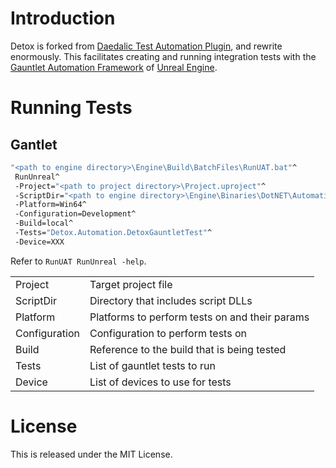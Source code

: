 # Introduction
Detox is forked from [Daedalic Test Automation Plugin](https://github.com/DaedalicEntertainment/ue4-test-automation), and rewrite enormously.
This facilitates creating and running integration tests with the [Gauntlet Automation Framework](https://docs.unrealengine.com/en-US/Programming/Automation/Gauntlet/index.html) of [Unreal Engine](https://www.unrealengine.com).


# Running Tests

## Gantlet
```bat
"<path to engine directory>\Engine\Build\BatchFiles\RunUAT.bat"^
 RunUnreal^
 -Project="<path to project directory>\Project.uproject"^
 -ScriptDir="<path to engine directory>\Engine\Binaries\DotNET\AutomationTool\AutomationScripts\Detox"^
 -Platform=Win64^
 -Configuration=Development^
 -Build=local^
 -Tests="Detox.Automation.DetoxGauntletTest"^
 -Device=XXX
```

Refer to `RunUAT RunUnreal -help`.

| | |
|:---|:---|
| Project | Target project file |
| ScriptDir | Directory that includes script DLLs |
| Platform | Platforms to perform tests on and their params |
| Configuration | Configuration to perform tests on |
| Build | Reference to the build that is being tested |
| Tests | List of gauntlet tests to run |
| Device | List of devices to use for tests |




# License
This is released under the MIT License.
